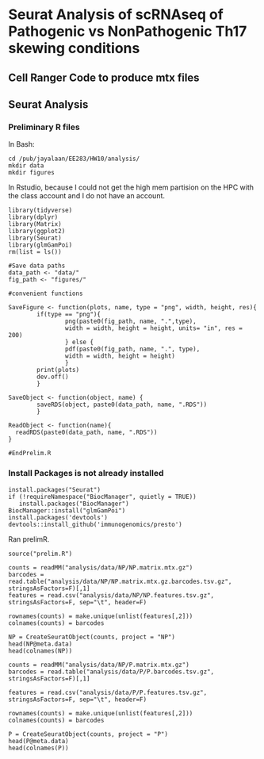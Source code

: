 # Seurat Analysis of scRNAseq of Pathogenic vs NonPathogenic Th17 skewing conditions
## Cell Ranger Code to produce mtx files

## Seurat Analysis
### Preliminary R files
In Bash:
```
cd /pub/jayalaan/EE283/HW10/analysis/
mkdir data
mkdir figures
```
In Rstudio, because I could not get the high mem partision on the HPC with the class account and I do not have an account.

```
library(tidyverse)
library(dplyr)
library(Matrix)
library(ggplot2)
library(Seurat)
library(glmGamPoi)
rm(list = ls())

#Save data paths
data_path <- "data/"
fig_path <- "figures/"

#convenient functions

SaveFigure <- function(plots, name, type = "png", width, height, res){
        if(type == "png"){
                png(paste0(fig_path, name, ".",type),
                width = width, height = height, units= "in", res = 200)
                } else {
                pdf(paste0(fig_path, name, ".", type),
                width = width, height = height)
                }
        print(plots)
        dev.off()
        }

SaveObject <- function(object, name) {
        saveRDS(object, paste0(data_path, name, ".RDS"))
        }

ReadObject <- function(name){
  readRDS(paste0(data_path, name, ".RDS"))
}

#EndPrelim.R
```
### Install Packages is not already installed
```
install.packages("Seurat")  
if (!requireNamespace("BiocManager", quietly = TRUE))  
   install.packages("BiocManager")  
BiocManager::install("glmGamPoi")  
install.packages('devtools') 
devtools::install_github('immunogenomics/presto')
```
Ran prelimR.
```
source("prelim.R")

counts = readMM("analysis/data/NP/NP.matrix.mtx.gz")
barcodes = read.table("analysis/data/NP/NP.matrix.mtx.gz.barcodes.tsv.gz", stringsAsFactors=F)[,1]
features = read.csv("analysis/data/NP/NP.features.tsv.gz", stringsAsFactors=F, sep="\t", header=F)

rownames(counts) = make.unique(unlist(features[,2]))
colnames(counts) = barcodes

NP = CreateSeuratObject(counts, project = "NP")
head(NP@meta.data)
head(colnames(NP))

counts = readMM("analysis/data/NP/P.matrix.mtx.gz")
barcodes = read.table("analysis/data/P/P.barcodes.tsv.gz", stringsAsFactors=F)[,1]

features = read.csv("analysis/data/P/P.features.tsv.gz", stringsAsFactors=F, sep="\t", header=F)

rownames(counts) = make.unique(unlist(features[,2]))
colnames(counts) = barcodes

P = CreateSeuratObject(counts, project = "P")
head(P@meta.data)
head(colnames(P))
```



